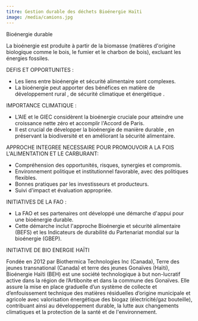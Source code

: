 ```yaml
---
titre: Gestion durable des déchets Bioénergie Haïti
image: /media/camions.jpg
---
```

Bioénergie durable

 La bioénergie est produite à partir de la biomasse (matières d'origine biologique comme le bois, le fumier et le charbon de bois), excluant les énergies fossiles.

DEFIS ET OPPORTUNITES :
- Les liens entre bioénergie et  sécurité alimentaire  sont complexes.
- La bioénergie peut apporter des bénéfices en matière de développement rural , de  sécurité climatique  et  énergétique .

IMPORTANCE CLIMATIQUE :
- L’AIE et le GIEC considèrent la bioénergie cruciale pour atteindre une croissance nette zéro et accomplir l'Accord de Paris.
- Il est crucial de développer la bioénergie de manière durable , en préservant la biodiversité et en améliorant la sécurité alimentaire.

APPROCHE INTEGREE NECESSAIRE POUR PROMOUVOIR A LA FOIS L'ALIMENTATION ET LE CARBURANT:
-  Compréhension des opportunités, risques, synergies et compromis.
-  Environnement politique et institutionnel favorable, avec des politiques flexibles.
-  Bonnes pratiques par les investisseurs et producteurs.
-  Suivi d'impact et évaluation appropriée.

INITIATIVES DE LA FAO :
- La FAO et ses partenaires ont développé une démarche d'appui pour une bioénergie durable.
- Cette démarche inclut l'approche Bioénergie et sécurité alimentaire (BEFS) et les Indicateurs de durabilité du Partenariat mondial sur la bioénergie (GBEP).


INITIATIVE DE BIO ENERGIE HAÏTI

Fondée en 2012 par Biothermica Technologies Inc (Canada), Terre des jeunes transnational (Canada) et terre des jeunes Gonaïves (Haïti), Bioénergie Haïti (BEH) est une société technologique à but non-lucratif active dans la région de l’Artibonite et dans la commune des Gonaïves. Elle assure la mise en place graduelle d’un système de collecte et d’enfouissement technique des matières résiduelles d’origine municipale et agricole avec valorisation énergétique des biogaz (électricité/gaz bouteille), contribuant ainsi au développement durable, la lutte aux changements climatiques et la protection de la santé et de l'environnement.
